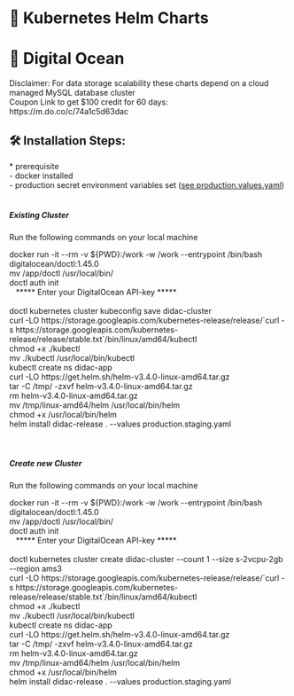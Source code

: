 # 🚀 Kubernetes Helm Charts

<h1>🧐 Digital Ocean</h1>
Disclaimer: For data storage scalability these charts depend on a cloud managed MySQL database cluster <br>
Coupon Link to get $100 credit for 60 days: <br/>
https://m.do.co/c/74a1c5d63dac

<h2>🛠️ Installation Steps:</h2>
* prerequisite <br>
  - docker installed <br>
  - production secret environment variables set (<a href="https://github.com/JeroenMBooij/Smart-Learning/blob/main/Helm/values.production.yaml">see production.values.yaml</a>) <br><br>

<h5>Existing Cluster</h5>
<p> Run the following commands on your local machine</p>
docker run -it --rm -v ${PWD}:/work -w /work --entrypoint /bin/bash digitalocean/doctl:1.45.0 <br>
mv /app/doctl /usr/local/bin/ <br>
doctl auth init <br>
&nbsp;&nbsp; ***** Enter your DigitalOcean API-key ***** <br><br>
doctl kubernetes cluster kubeconfig save didac-cluster <br>
curl -LO https://storage.googleapis.com/kubernetes-release/release/`curl -s https://storage.googleapis.com/kubernetes-release/release/stable.txt`/bin/linux/amd64/kubectl <br>
chmod +x ./kubectl <br>
mv ./kubectl /usr/local/bin/kubectl <br>
kubectl create ns didac-app <br>
curl -LO https://get.helm.sh/helm-v3.4.0-linux-amd64.tar.gz <br>
tar -C /tmp/ -zxvf helm-v3.4.0-linux-amd64.tar.gz <br>
rm helm-v3.4.0-linux-amd64.tar.gz <br>
mv /tmp/linux-amd64/helm /usr/local/bin/helm <br>
chmod +x /usr/local/bin/helm <br>
helm install didac-release . --values production.staging.yaml <br><br><br>

<h5>Create new Cluster</h5>
<p> Run the following commands on your local machine</p>
docker run -it --rm -v ${PWD}:/work -w /work --entrypoint /bin/bash digitalocean/doctl:1.45.0 <br>
mv /app/doctl /usr/local/bin/ <br>
doctl auth init <br>
&nbsp;&nbsp; ***** Enter your DigitalOcean API-key ***** <br><br>
doctl kubernetes cluster create didac-cluster --count 1 --size s-2vcpu-2gb --region ams3 <br>
curl -LO https://storage.googleapis.com/kubernetes-release/release/`curl -s https://storage.googleapis.com/kubernetes-release/release/stable.txt`/bin/linux/amd64/kubectl <br>
chmod +x ./kubectl <br>
mv ./kubectl /usr/local/bin/kubectl <br>
kubectl create ns didac-app <br>
curl -LO https://get.helm.sh/helm-v3.4.0-linux-amd64.tar.gz <br>
tar -C /tmp/ -zxvf helm-v3.4.0-linux-amd64.tar.gz <br>
rm helm-v3.4.0-linux-amd64.tar.gz <br>
mv /tmp/linux-amd64/helm /usr/local/bin/helm <br>
chmod +x /usr/local/bin/helm <br>
helm install didac-release . --values production.staging.yaml <br>
  

  
